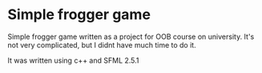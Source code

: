 # Simple frogger game

Simple frogger game written as a project for OOB course on university. It's not very complicated, but I didnt have much time to do it.

It was written using c++ and SFML 2.5.1
